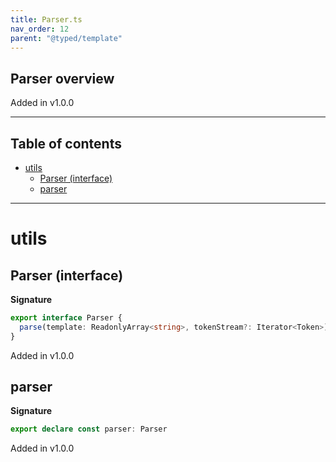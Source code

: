 ```yaml
---
title: Parser.ts
nav_order: 12
parent: "@typed/template"
---
```


## Parser overview

Added in v1.0.0

---

<h2 class="text-delta">Table of contents</h2>

- [utils](#utils)
  - [Parser (interface)](#parser-interface)
  - [parser](#parser)

---

# utils

## Parser (interface)

**Signature**

```ts
export interface Parser {
  parse(template: ReadonlyArray<string>, tokenStream?: Iterator<Token>): Template.Template
}
```

Added in v1.0.0

## parser

**Signature**

```ts
export declare const parser: Parser
```

Added in v1.0.0

